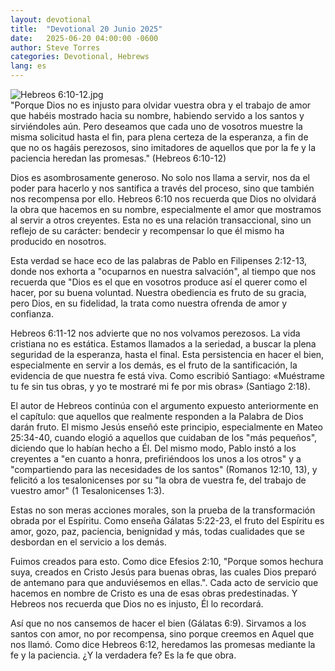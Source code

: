 ```yaml
---
layout: devotional
title:  "Devotional 20 Junio 2025"
date:   2025-06-20 04:00:00 -0600
author: Steve Torres
categories: Devotional, Hebrews
lang: es
---
```

<img src="https://sitemedia.esteeb.com/file/esteebcomsitemedia/devotional_images/Hebrews/ES-Heb-6_10-12.jpg?raw=true" alt="Hebreos 6:10-12.jpg" style="max-width: 100%; height: auto;">

<div class="scripture">
  "Porque Dios no es injusto para olvidar vuestra obra y el trabajo de amor que habéis mostrado hacia su nombre, habiendo servido a los santos y sirviéndoles aún. Pero deseamos que cada uno de vosotros muestre la misma solicitud hasta el fin, para plena certeza de la esperanza, a fin de que no os hagáis perezosos, sino imitadores de aquellos que por la fe y la paciencia heredan las promesas." (Hebreos 6:10-12)
</div>

Dios es asombrosamente generoso. No solo nos llama a servir, nos da el poder para hacerlo y nos santifica a través del proceso, sino que también nos recompensa por ello. Hebreos 6:10 nos recuerda que Dios no olvidará la obra que hacemos en su nombre, especialmente el amor que mostramos al servir a otros creyentes. Esta no es una relación transaccional, sino un reflejo de su carácter: bendecir y recompensar lo que él mismo ha producido en nosotros.

Esta verdad se hace eco de las palabras de Pablo en Filipenses 2:12-13, donde nos exhorta a "ocuparnos en nuestra salvación", al tiempo que nos recuerda que "Dios es el que en vosotros produce así el querer como el hacer, por su buena voluntad. Nuestra obediencia es fruto de su gracia, pero Dios, en su fidelidad, la trata como nuestra ofrenda de amor y confianza.

Hebreos 6:11-12 nos advierte que no nos volvamos perezosos. La vida cristiana no es estática. Estamos llamados a la seriedad, a buscar la plena seguridad de la esperanza, hasta el final. Esta persistencia en hacer el bien, especialmente en servir a los demás, es el fruto de la santificación, la evidencia de que nuestra fe está viva. Como escribió Santiago: «Muéstrame tu fe sin tus obras, y yo te mostraré mi fe por mis obras» (Santiago 2:18).

El autor de Hebreos continúa con el argumento expuesto anteriormente en el capítulo: que aquellos que realmente responden a la Palabra de Dios darán fruto. El mismo Jesús enseñó este principio, especialmente en Mateo 25:34-40, cuando elogió a aquellos que cuidaban de los "más pequeños", diciendo que lo habían hecho a Él. Del mismo modo, Pablo instó a los creyentes a "en cuanto a honra, prefiriéndoos los unos a los otros" y a "compartiendo para las necesidades de los santos" (Romanos 12:10, 13), y felicitó a los tesalonicenses por su "la obra de vuestra fe, del trabajo de vuestro amor" (1 Tesalonicenses 1:3).

Estas no son meras acciones morales, son la prueba de la transformación obrada por el Espíritu. Como enseña Gálatas 5:22-23, el fruto del Espíritu es amor, gozo, paz, paciencia, benignidad y más, todas cualidades que se desbordan en el servicio a los demás.

Fuimos creados para esto. Como dice Efesios 2:10, "Porque somos hechura suya, creados en Cristo Jesús para buenas obras, las cuales Dios preparó de antemano para que anduviésemos en ellas.". Cada acto de servicio que hacemos en nombre de Cristo es una de esas obras predestinadas. Y Hebreos nos recuerda que Dios no es injusto, Él lo recordará.

Así que no nos cansemos de hacer el bien (Gálatas 6:9). Sirvamos a los santos con amor, no por recompensa, sino porque creemos en Aquel que nos llamó. Como dice Hebreos 6:12, heredamos las promesas mediante la fe y la paciencia. ¿Y la verdadera fe? Es la fe que obra.
